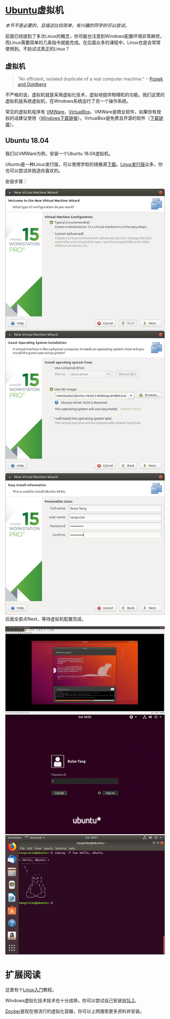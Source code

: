 # [Ubuntu](https://ubuntu.com)虚拟机
*本节不是必要的，且描述比较简单，有兴趣的同学的可以尝试。*

前面已经提到了多次Linux的概念，你可能也注意到Windows配置环境非常麻烦，而Linux需要简单的几条指令就能完成。在后面众多的课程中，Linux也是会常常使用到。不妨试试真正的Linux？

## 虚拟机
> "An efficient, isolated duplicate of a real computer machine."  --[Popek and Goldberg](https://en.wikipedia.org/wiki/Popek_and_Goldberg_virtualization_requirements) 

不严格的说，虚拟机就是采用虚拟化技术，虚拟地提供物理机的功能。我们这里的虚拟机是系统虚拟机，在Windows系统运行了另一个操作系统。

常见的虚拟机程序有 [VMWare](https://www.vmware.com/)，[VirtualBox](https://www.virtualbox.org/)。VMWare是商业软件，如果你有授权的话建议使用（[Windows下载链接](https://www.vmware.com/go/getworkstation-win)）。VirtualBox是免费且开源的软件（[下载链接](https://www.virtualbox.org/wiki/Downloads)）。

## Ubuntu 18.04
我们以VMWare为例，安装一个Ubuntu 18.04虚拟机。

Ubuntu是一种Linux发行版，可以使用学校的镜像源[下载](http://mirrors.nju.edu.cn/ubuntu-releases/18.04.3/ubuntu-18.04.3-desktop-amd64.iso)。[Linux发行版](https://www.distrowatch.com/)众多，你也可以尝试并挑选你喜欢的。

安装步骤：<br>

![vm_new_1](figs/0.2.0.vm_new.png)
![vm_new_2](figs/0.2.1.vm_new.png)
![vm_new_3](figs/0.2.2.vm_new.png)
后面全部点Next，等待虚拟机配置完成。

![vm_ubuntu_install](figs/0.2.3.vm_ubuntu_install.png)
![vm_ubuntu_login](figs/0.2.4.vm_ubuntu_login.png)
![vm_ubuntu_hello](figs/0.2.5.vm_ubuntu_hello.png)
# 扩展阅读
这里有个[Linux入门](https://nju-ics.gitbooks.io/ics2018-programming-assignment/content/linux.html)教程。

Windows虚拟化技术技术也十分成熟，你可以尝试自己安装[WSL2](https://docs.microsoft.com/en-us/windows/wsl/wsl2-install)。

[Docker](https://www.docker.com/)是现在很流行的虚拟化容器，你可以上网搜索更多资料并安装。
